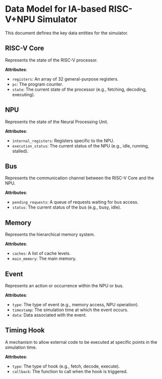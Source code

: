 # Data Model for IA-based RISC-V+NPU Simulator

This document defines the key data entities for the simulator.

## RISC-V Core

Represents the state of the RISC-V processor.

**Attributes**:
- `registers`: An array of 32 general-purpose registers.
- `pc`: The program counter.
- `state`: The current state of the processor (e.g., fetching, decoding, executing).

## NPU

Represents the state of the Neural Processing Unit.

**Attributes**:
- `internal_registers`: Registers specific to the NPU.
- `execution_status`: The current status of the NPU (e.g., idle, running, stalled).

## Bus

Represents the communication channel between the RISC-V Core and the NPU.

**Attributes**:
- `pending_requests`: A queue of requests waiting for bus access.
- `status`: The current status of the bus (e.g., busy, idle).

## Memory

Represents the hierarchical memory system.

**Attributes**:
- `caches`: A list of cache levels.
- `main_memory`: The main memory.

## Event

Represents an action or occurrence within the NPU or bus.

**Attributes**:
- `type`: The type of event (e.g., memory access, NPU operation).
- `timestamp`: The simulation time at which the event occurs.
- `data`: Data associated with the event.

## Timing Hook

A mechanism to allow external code to be executed at specific points in the simulation time.

**Attributes**:
- `type`: The type of hook (e.g., fetch, decode, execute).
- `callback`: The function to call when the hook is triggered.
